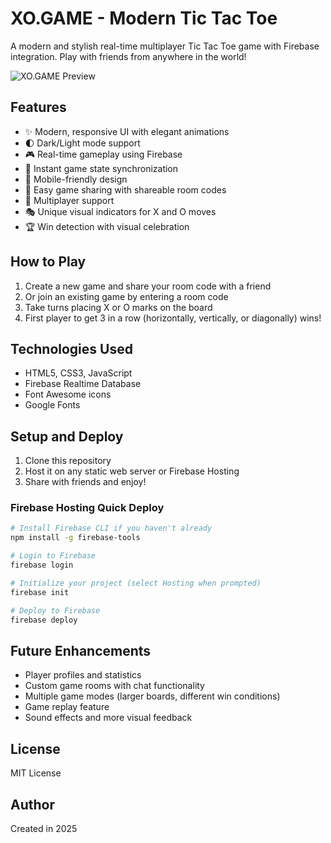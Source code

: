 # XO.GAME - Modern Tic Tac Toe

A modern and stylish real-time multiplayer Tic Tac Toe game with Firebase integration. Play with friends from anywhere in the world!

![XO.GAME Preview](https://i.imgur.com/example.png)

## Features

- ✨ Modern, responsive UI with elegant animations
- 🌓 Dark/Light mode support
- 🎮 Real-time gameplay using Firebase
- 🔄 Instant game state synchronization
- 📱 Mobile-friendly design
- 🔗 Easy game sharing with shareable room codes
- 👥 Multiplayer support
- 🎭 Unique visual indicators for X and O moves
- 🏆 Win detection with visual celebration

## How to Play

1. Create a new game and share your room code with a friend
2. Or join an existing game by entering a room code
3. Take turns placing X or O marks on the board
4. First player to get 3 in a row (horizontally, vertically, or diagonally) wins!

## Technologies Used

- HTML5, CSS3, JavaScript
- Firebase Realtime Database
- Font Awesome icons
- Google Fonts

## Setup and Deploy

1. Clone this repository
2. Host it on any static web server or Firebase Hosting
3. Share with friends and enjoy!

### Firebase Hosting Quick Deploy

```bash
# Install Firebase CLI if you haven't already
npm install -g firebase-tools

# Login to Firebase
firebase login

# Initialize your project (select Hosting when prompted)
firebase init

# Deploy to Firebase
firebase deploy
```

## Future Enhancements

- Player profiles and statistics
- Custom game rooms with chat functionality
- Multiple game modes (larger boards, different win conditions)
- Game replay feature
- Sound effects and more visual feedback

## License

MIT License

## Author

Created in 2025 